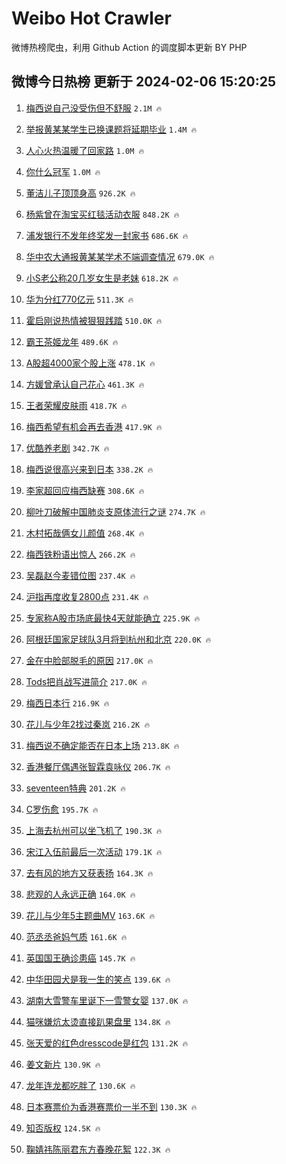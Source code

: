 # Weibo Hot Crawler 



微博热榜爬虫，利用 Github Action 的调度脚本更新 BY PHP 


## 微博今日热榜 更新于 2024-02-06 15:20:25 
1. [梅西说自己没受伤但不舒服](https://s.weibo.com/weibo?q=%23%E6%A2%85%E8%A5%BF%E8%AF%B4%E8%87%AA%E5%B7%B1%E6%B2%A1%E5%8F%97%E4%BC%A4%E4%BD%86%E4%B8%8D%E8%88%92%E6%9C%8D%23&t=31&band_rank=1&Refer=top) `2.1M 🔥` 

1. [举报黄某某学生已换课题将延期毕业](https://s.weibo.com/weibo?q=%23%E4%B8%BE%E6%8A%A5%E9%BB%84%E6%9F%90%E6%9F%90%E5%AD%A6%E7%94%9F%E5%B7%B2%E6%8D%A2%E8%AF%BE%E9%A2%98%E5%B0%86%E5%BB%B6%E6%9C%9F%E6%AF%95%E4%B8%9A%23&t=31&band_rank=2&Refer=top) `1.4M 🔥` 

1. [人心火热温暖了回家路](https://s.weibo.com/weibo?q=%23%E4%BA%BA%E5%BF%83%E7%81%AB%E7%83%AD%E6%B8%A9%E6%9A%96%E4%BA%86%E5%9B%9E%E5%AE%B6%E8%B7%AF%23&t=31&band_rank=3&Refer=top) `1.0M 🔥` 

1. [你什么冠军](https://s.weibo.com/weibo?q=%E4%BD%A0%E4%BB%80%E4%B9%88%E5%86%A0%E5%86%9B&t=31&band_rank=4&Refer=top) `1.0M 🔥` 

1. [董洁儿子顶顶身高](https://s.weibo.com/weibo?q=%23%E8%91%A3%E6%B4%81%E5%84%BF%E5%AD%90%E9%A1%B6%E9%A1%B6%E8%BA%AB%E9%AB%98%23&t=31&band_rank=5&Refer=top) `926.2K 🔥` 

1. [杨紫曾在淘宝买红毯活动衣服](https://s.weibo.com/weibo?q=%23%E6%9D%A8%E7%B4%AB%E6%9B%BE%E5%9C%A8%E6%B7%98%E5%AE%9D%E4%B9%B0%E7%BA%A2%E6%AF%AF%E6%B4%BB%E5%8A%A8%E8%A1%A3%E6%9C%8D%23&t=31&band_rank=6&Refer=top) `848.2K 🔥` 

1. [浦发银行不发年终奖发一封家书](https://s.weibo.com/weibo?q=%23%E6%B5%A6%E5%8F%91%E9%93%B6%E8%A1%8C%E4%B8%8D%E5%8F%91%E5%B9%B4%E7%BB%88%E5%A5%96%E5%8F%91%E4%B8%80%E5%B0%81%E5%AE%B6%E4%B9%A6%23&t=31&band_rank=7&Refer=top) `686.6K 🔥` 

1. [华中农大通报黄某某学术不端调查情况](https://s.weibo.com/weibo?q=%23%E5%8D%8E%E4%B8%AD%E5%86%9C%E5%A4%A7%E9%80%9A%E6%8A%A5%E9%BB%84%E6%9F%90%E6%9F%90%E5%AD%A6%E6%9C%AF%E4%B8%8D%E7%AB%AF%E8%B0%83%E6%9F%A5%E6%83%85%E5%86%B5%23&t=31&band_rank=8&Refer=top) `679.0K 🔥` 

1. [小S老公称20几岁女生是老妹](https://s.weibo.com/weibo?q=%23%E5%B0%8FS%E8%80%81%E5%85%AC%E7%A7%B020%E5%87%A0%E5%B2%81%E5%A5%B3%E7%94%9F%E6%98%AF%E8%80%81%E5%A6%B9%23&t=31&band_rank=9&Refer=top) `618.2K 🔥` 

1. [华为分红770亿元](https://s.weibo.com/weibo?q=%23%E5%8D%8E%E4%B8%BA%E5%88%86%E7%BA%A2770%E4%BA%BF%E5%85%83%23&t=31&band_rank=10&Refer=top) `511.3K 🔥` 

1. [霍启刚说热情被狠狠践踏](https://s.weibo.com/weibo?q=%23%E9%9C%8D%E5%90%AF%E5%88%9A%E8%AF%B4%E7%83%AD%E6%83%85%E8%A2%AB%E7%8B%A0%E7%8B%A0%E8%B7%B5%E8%B8%8F%23&t=31&band_rank=11&Refer=top) `510.0K 🔥` 

1. [霸王茶姬龙年](https://s.weibo.com/weibo?q=%23%E9%9C%B8%E7%8E%8B%E8%8C%B6%E5%A7%AC%E9%BE%99%E5%B9%B4%23&t=31&band_rank=12&Refer=top) `489.6K 🔥` 

1. [A股超4000家个股上涨](https://s.weibo.com/weibo?q=%23A%E8%82%A1%E8%B6%854000%E5%AE%B6%E4%B8%AA%E8%82%A1%E4%B8%8A%E6%B6%A8%23&t=31&band_rank=13&Refer=top) `478.1K 🔥` 

1. [方媛曾承认自己花心](https://s.weibo.com/weibo?q=%23%E6%96%B9%E5%AA%9B%E6%9B%BE%E6%89%BF%E8%AE%A4%E8%87%AA%E5%B7%B1%E8%8A%B1%E5%BF%83%23&t=31&band_rank=14&Refer=top) `461.3K 🔥` 

1. [王者荣耀皮肤雨](https://s.weibo.com/weibo?q=%23%E7%8E%8B%E8%80%85%E8%8D%A3%E8%80%80%E7%9A%AE%E8%82%A4%E9%9B%A8%23&t=31&band_rank=15&Refer=top) `418.7K 🔥` 

1. [梅西希望有机会再去香港](https://s.weibo.com/weibo?q=%23%E6%A2%85%E8%A5%BF%E5%B8%8C%E6%9C%9B%E6%9C%89%E6%9C%BA%E4%BC%9A%E5%86%8D%E5%8E%BB%E9%A6%99%E6%B8%AF%23&t=31&band_rank=16&Refer=top) `417.9K 🔥` 

1. [优酷养老剧](https://s.weibo.com/weibo?q=%E4%BC%98%E9%85%B7%E5%85%BB%E8%80%81%E5%89%A7&t=31&band_rank=17&Refer=top) `342.7K 🔥` 

1. [梅西说很高兴来到日本](https://s.weibo.com/weibo?q=%23%E6%A2%85%E8%A5%BF%E8%AF%B4%E5%BE%88%E9%AB%98%E5%85%B4%E6%9D%A5%E5%88%B0%E6%97%A5%E6%9C%AC%23&t=31&band_rank=18&Refer=top) `338.2K 🔥` 

1. [李家超回应梅西缺赛](https://s.weibo.com/weibo?q=%23%E6%9D%8E%E5%AE%B6%E8%B6%85%E5%9B%9E%E5%BA%94%E6%A2%85%E8%A5%BF%E7%BC%BA%E8%B5%9B%23&t=31&band_rank=19&Refer=top) `308.6K 🔥` 

1. [柳叶刀破解中国肺炎支原体流行之谜](https://s.weibo.com/weibo?q=%23%E6%9F%B3%E5%8F%B6%E5%88%80%E7%A0%B4%E8%A7%A3%E4%B8%AD%E5%9B%BD%E8%82%BA%E7%82%8E%E6%94%AF%E5%8E%9F%E4%BD%93%E6%B5%81%E8%A1%8C%E4%B9%8B%E8%B0%9C%23&t=31&band_rank=20&Refer=top) `274.7K 🔥` 

1. [木村拓哉俩女儿颜值](https://s.weibo.com/weibo?q=%23%E6%9C%A8%E6%9D%91%E6%8B%93%E5%93%89%E4%BF%A9%E5%A5%B3%E5%84%BF%E9%A2%9C%E5%80%BC%23&t=31&band_rank=21&Refer=top) `268.4K 🔥` 

1. [梅西铁粉语出惊人](https://s.weibo.com/weibo?q=%23%E6%A2%85%E8%A5%BF%E9%93%81%E7%B2%89%E8%AF%AD%E5%87%BA%E6%83%8A%E4%BA%BA%23&t=31&band_rank=22&Refer=top) `266.2K 🔥` 

1. [吴磊赵今麦错位图](https://s.weibo.com/weibo?q=%E5%90%B4%E7%A3%8A%E8%B5%B5%E4%BB%8A%E9%BA%A6%E9%94%99%E4%BD%8D%E5%9B%BE&t=31&band_rank=23&Refer=top) `237.4K 🔥` 

1. [沪指再度收复2800点](https://s.weibo.com/weibo?q=%23%E6%B2%AA%E6%8C%87%E5%86%8D%E5%BA%A6%E6%94%B6%E5%A4%8D2800%E7%82%B9%23&t=31&band_rank=24&Refer=top) `231.4K 🔥` 

1. [专家称A股市场底最快4天就能确立](https://s.weibo.com/weibo?q=%23%E4%B8%93%E5%AE%B6%E7%A7%B0A%E8%82%A1%E5%B8%82%E5%9C%BA%E5%BA%95%E6%9C%80%E5%BF%AB4%E5%A4%A9%E5%B0%B1%E8%83%BD%E7%A1%AE%E7%AB%8B%23&t=31&band_rank=25&Refer=top) `225.9K 🔥` 

1. [阿根廷国家足球队3月将到杭州和北京](https://s.weibo.com/weibo?q=%23%E9%98%BF%E6%A0%B9%E5%BB%B7%E5%9B%BD%E5%AE%B6%E8%B6%B3%E7%90%83%E9%98%9F3%E6%9C%88%E5%B0%86%E5%88%B0%E6%9D%AD%E5%B7%9E%E5%92%8C%E5%8C%97%E4%BA%AC%23&t=31&band_rank=26&Refer=top) `220.0K 🔥` 

1. [金在中脸部脱毛的原因](https://s.weibo.com/weibo?q=%23%E9%87%91%E5%9C%A8%E4%B8%AD%E8%84%B8%E9%83%A8%E8%84%B1%E6%AF%9B%E7%9A%84%E5%8E%9F%E5%9B%A0%23&t=31&band_rank=27&Refer=top) `217.0K 🔥` 

1. [Tods把肖战写进简介](https://s.weibo.com/weibo?q=%23Tods%E6%8A%8A%E8%82%96%E6%88%98%E5%86%99%E8%BF%9B%E7%AE%80%E4%BB%8B%23&t=31&band_rank=28&Refer=top) `217.0K 🔥` 

1. [梅西日本行](https://s.weibo.com/weibo?q=%E6%A2%85%E8%A5%BF%E6%97%A5%E6%9C%AC%E8%A1%8C&t=31&band_rank=29&Refer=top) `216.9K 🔥` 

1. [花儿与少年2找过秦岚](https://s.weibo.com/weibo?q=%23%E8%8A%B1%E5%84%BF%E4%B8%8E%E5%B0%91%E5%B9%B42%E6%89%BE%E8%BF%87%E7%A7%A6%E5%B2%9A%23&t=31&band_rank=30&Refer=top) `216.2K 🔥` 

1. [梅西说不确定能否在日本上场](https://s.weibo.com/weibo?q=%23%E6%A2%85%E8%A5%BF%E8%AF%B4%E4%B8%8D%E7%A1%AE%E5%AE%9A%E8%83%BD%E5%90%A6%E5%9C%A8%E6%97%A5%E6%9C%AC%E4%B8%8A%E5%9C%BA%23&t=31&band_rank=31&Refer=top) `213.8K 🔥` 

1. [香港餐厅偶遇张智霖袁咏仪](https://s.weibo.com/weibo?q=%23%E9%A6%99%E6%B8%AF%E9%A4%90%E5%8E%85%E5%81%B6%E9%81%87%E5%BC%A0%E6%99%BA%E9%9C%96%E8%A2%81%E5%92%8F%E4%BB%AA%23&t=31&band_rank=32&Refer=top) `206.7K 🔥` 

1. [seventeen特典](https://s.weibo.com/weibo?q=seventeen%E7%89%B9%E5%85%B8&t=31&band_rank=33&Refer=top) `201.2K 🔥` 

1. [C罗伤愈](https://s.weibo.com/weibo?q=%23C%E7%BD%97%E4%BC%A4%E6%84%88%23&t=31&band_rank=34&Refer=top) `195.7K 🔥` 

1. [上海去杭州可以坐飞机了](https://s.weibo.com/weibo?q=%23%E4%B8%8A%E6%B5%B7%E5%8E%BB%E6%9D%AD%E5%B7%9E%E5%8F%AF%E4%BB%A5%E5%9D%90%E9%A3%9E%E6%9C%BA%E4%BA%86%23&t=31&band_rank=35&Refer=top) `190.3K 🔥` 

1. [宋江入伍前最后一次活动](https://s.weibo.com/weibo?q=%23%E5%AE%8B%E6%B1%9F%E5%85%A5%E4%BC%8D%E5%89%8D%E6%9C%80%E5%90%8E%E4%B8%80%E6%AC%A1%E6%B4%BB%E5%8A%A8%23&t=31&band_rank=36&Refer=top) `179.1K 🔥` 

1. [去有风的地方又获表扬](https://s.weibo.com/weibo?q=%23%E5%8E%BB%E6%9C%89%E9%A3%8E%E7%9A%84%E5%9C%B0%E6%96%B9%E5%8F%88%E8%8E%B7%E8%A1%A8%E6%89%AC%23&t=31&band_rank=37&Refer=top) `164.3K 🔥` 

1. [悲观的人永远正确](https://s.weibo.com/weibo?q=%E6%82%B2%E8%A7%82%E7%9A%84%E4%BA%BA%E6%B0%B8%E8%BF%9C%E6%AD%A3%E7%A1%AE&t=31&band_rank=38&Refer=top) `164.0K 🔥` 

1. [花儿与少年5主题曲MV](https://s.weibo.com/weibo?q=%23%E8%8A%B1%E5%84%BF%E4%B8%8E%E5%B0%91%E5%B9%B45%E4%B8%BB%E9%A2%98%E6%9B%B2MV%23&t=31&band_rank=39&Refer=top) `163.6K 🔥` 

1. [范丞丞爸妈气质](https://s.weibo.com/weibo?q=%23%E8%8C%83%E4%B8%9E%E4%B8%9E%E7%88%B8%E5%A6%88%E6%B0%94%E8%B4%A8%23&t=31&band_rank=40&Refer=top) `161.6K 🔥` 

1. [英国国王确诊患癌](https://s.weibo.com/weibo?q=%23%E8%8B%B1%E5%9B%BD%E5%9B%BD%E7%8E%8B%E7%A1%AE%E8%AF%8A%E6%82%A3%E7%99%8C%23&t=31&band_rank=41&Refer=top) `145.7K 🔥` 

1. [中华田园犬是我一生的笑点](https://s.weibo.com/weibo?q=%E4%B8%AD%E5%8D%8E%E7%94%B0%E5%9B%AD%E7%8A%AC%E6%98%AF%E6%88%91%E4%B8%80%E7%94%9F%E7%9A%84%E7%AC%91%E7%82%B9&t=31&band_rank=42&Refer=top) `139.6K 🔥` 

1. [湖南大雪警车里诞下一雪警女婴](https://s.weibo.com/weibo?q=%23%E6%B9%96%E5%8D%97%E5%A4%A7%E9%9B%AA%E8%AD%A6%E8%BD%A6%E9%87%8C%E8%AF%9E%E4%B8%8B%E4%B8%80%E9%9B%AA%E8%AD%A6%E5%A5%B3%E5%A9%B4%23&t=31&band_rank=43&Refer=top) `137.0K 🔥` 

1. [猫咪嫌炕太烫直接趴果盘里](https://s.weibo.com/weibo?q=%23%E7%8C%AB%E5%92%AA%E5%AB%8C%E7%82%95%E5%A4%AA%E7%83%AB%E7%9B%B4%E6%8E%A5%E8%B6%B4%E6%9E%9C%E7%9B%98%E9%87%8C%23&t=31&band_rank=44&Refer=top) `134.8K 🔥` 

1. [张天爱的红色dresscode是红包](https://s.weibo.com/weibo?q=%23%E5%BC%A0%E5%A4%A9%E7%88%B1%E7%9A%84%E7%BA%A2%E8%89%B2dresscode%E6%98%AF%E7%BA%A2%E5%8C%85%23&t=31&band_rank=45&Refer=top) `131.2K 🔥` 

1. [姜文新片](https://s.weibo.com/weibo?q=%E5%A7%9C%E6%96%87%E6%96%B0%E7%89%87&t=31&band_rank=46&Refer=top) `130.9K 🔥` 

1. [龙年连龙都吃胖了](https://s.weibo.com/weibo?q=%23%E9%BE%99%E5%B9%B4%E8%BF%9E%E9%BE%99%E9%83%BD%E5%90%83%E8%83%96%E4%BA%86%23&t=31&band_rank=47&Refer=top) `130.6K 🔥` 

1. [日本赛票价为香港赛票价一半不到](https://s.weibo.com/weibo?q=%23%E6%97%A5%E6%9C%AC%E8%B5%9B%E7%A5%A8%E4%BB%B7%E4%B8%BA%E9%A6%99%E6%B8%AF%E8%B5%9B%E7%A5%A8%E4%BB%B7%E4%B8%80%E5%8D%8A%E4%B8%8D%E5%88%B0%23&t=31&band_rank=48&Refer=top) `130.3K 🔥` 

1. [知否版权](https://s.weibo.com/weibo?q=%E7%9F%A5%E5%90%A6%E7%89%88%E6%9D%83&t=31&band_rank=49&Refer=top) `124.5K 🔥` 

1. [鞠婧祎陈丽君东方春晚花絮](https://s.weibo.com/weibo?q=%23%E9%9E%A0%E5%A9%A7%E7%A5%8E%E9%99%88%E4%B8%BD%E5%90%9B%E4%B8%9C%E6%96%B9%E6%98%A5%E6%99%9A%E8%8A%B1%E7%B5%AE%23&t=31&band_rank=50&Refer=top) `122.3K 🔥` 

